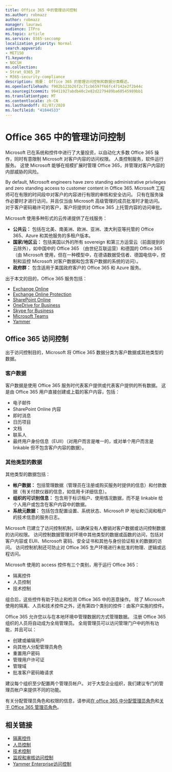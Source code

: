 ```yaml
---
title: Office 365 中的管理访问控制
ms.author: robmazz
author: robmazz
manager: laurawi
audience: ITPro
ms.topic: article
ms.service: O365-seccomp
localization_priority: Normal
search.appverid:
- MET150
f1.keywords:
- NOCSH
ms.collection:
- Strat_O365_IP
- M365-security-compliance
description: 摘要： Office 365 的管理访问控制和数据分类概述。
ms.openlocfilehash: f902b123b26f2c71cb6597f66fc47142e2f2b44c
ms.sourcegitcommit: 99411927abdb40c2e82d2279489ba60545989bb1
ms.translationtype: MT
ms.contentlocale: zh-CN
ms.lasthandoff: 02/07/2020
ms.locfileid: "41844533"
---
```

# <a name="administrative-access-controls-in-office-365"></a>Office 365 中的管理访问控制 

Microsoft 已在系统和控件中进行了大量投资，以自动化大多数 Office 365 操作，同时有意限制 Microsoft 对客户内容的访问权限。 人类控制服务，软件运行服务。 这使 Microsoft 能够在规模扩展时管理 Office 365，并管理对客户内容的内部威胁的风险。

By default, Microsoft engineers have zero standing administrative privileges and zero standing access to customer content in Office 365. Microsoft 工程师可在有限的时间段中对客户的内容进行有限的审核和安全访问。 只有在服务操作必要时才进行访问，并且仅当由 Microsoft 高级管理的成员批准时才能访问。 对于客户密码箱许可的客户，客户将提供对 Office 365 上托管内容的访问审批。

Microsoft 使用多种形式的云传递提供了在线服务：

- **公共云：** 包括在北美、南美洲、欧洲、亚洲、澳大利亚等托管的 Office 365、Azure 和其他服务的多租户版本。
- **国家/地区云：** 包括美国以外的所有 sovereign 和第三方运营云（前面提到的云除外），如中国中的 Office 365 （由世纪互联运营）和德国的 Office 365 （由 Microsoft 使用，但在一种模型中，在德语数据受信者、德国电信中，控制和监控 Microsoft 对客户数据和包含客户数据的系统的访问）。
- **政府群：** 包含适用于美国政府客户的 Office 365 和 Azure 服务。

出于本文的目的，Office 365 服务包括：

- [Exchange Online](https://docs.microsoft.com/Exchange/exchange-online)
- [Exchange Online Protection](https://docs.microsoft.com/Office365/SecurityCompliance/eop/exchange-online-protection-overview)
- [SharePoint Online](https://docs.microsoft.com/sharepoint/sharepoint-online)
- [OneDrive for Business](https://docs.microsoft.com/OneDrive/onedrive)
- [Skype for Business](https://docs.microsoft.com/SkypeForBusiness/skype-for-business-online)
- [Microsoft Teams](https://docs.microsoft.com/MicrosoftTeams/Teams-overview)
- [Yammer](https://docs.microsoft.com/yammer/yammer-landing-page)

## <a name="office-365-access-controls"></a>Office 365 访问控制

出于访问控制目的，Microsoft 将 Office 365 数据分类为客户数据或其他类型的数据。

### <a name="customer-data"></a>客户数据

客户数据是使用 Office 365 服务时代表客户提供或代表客户提供的所有数据。 这是由 Office 365 用户直接创建或上载的客户内容，包括：

- 电子邮件
- SharePoint Online 内容
- 即时消息
- 日历项目
- 文档
- 联系人
- 最终用户身份信息（EUII）（对用户而言是唯一的，或对单个用户而言是 linkable 但不包含客户内容的数据）。

### <a name="other-types-of-data"></a>其他类型的数据

其他类型的数据包括：

- **帐户数据：** 包括管理数据（管理员在注册或购买服务时提供的信息）和付款数据（有关付款仪器的信息，如信用卡详细信息）。
- **组织的可识别信息：** 包含用于标识租户、使用情况数据，而不是 linkable 给个人用户或包含在客户内容中的数据。
- **系统元数据：** 包括包含配置设置、系统状态、Microsoft IP 地址和订阅和租户的技术信息的服务日志。

Microsoft 已建立了访问控制机制，以确保没有人撤销对客户数据或访问控制数据的访问权限。 访问控制数据管理对环境中其他类型的数据或函数的访问，包括对客户内容或 EUII、Microsoft 密码、安全证书和其他与身份验证相关的数据的访问。 访问控制机制还可防止对 Office 365 生产环境进行未批准的物理、逻辑或远程访问。

Microsoft 使用的 access 控件有三个类别，用于运行 Office 365：

- 隔离控件
- 人员控制
- 技术控制

组合后，这些控件有助于防止和检测 Office 365 中的恶意操作。 除了 Microsoft 使用的隔离、人员和技术控件之外，还有第四个类别的控件：由客户实施的控件。

Office 365 允许您以与在本地环境中管理数据的方式管理数据。 注册 Office 365 组织的人员将自动成为全局管理员。 全局管理员可以访问管理门户中的所有功能，并且可以：

- 创建或编辑用户
- 向其他人分配管理员角色
- 重置用户密码
- 管理用户许可证
- 管理域
- 批准客户密码箱请求

建议每个组织至少配置两个管理员帐户。 对于大型企业组织，我们建议专门的管理员帐户来提供不同的功能。

有关分配管理员角色和权限的信息，请参阅[在 office 365 中分配管理员角色](https://support.office.com/article/Assigning-admin-roles-in-Office-365-eac4d046-1afd-4f1a-85fc-8219c79e1504)和[关于 Office 365 管理员角色](https://support.office.com/article/Permissions-in-Office-365-DA585EEA-F576-4F55-A1E0-87090B6AAA9D)。

## <a name="related-links"></a>相关链接

- [隔离控件](office-365-isolation-controls.md)
- [人员控制](office-365-personnel-controls.md)
- [技术控制](office-365-technology-controls.md)
- [监视和审核访问控制](office-365-monitoring-and-auditing-access-controls.md)
- [Yammer Enterprise访问控制](office-365-yammer-enterprise-access-controls.md)